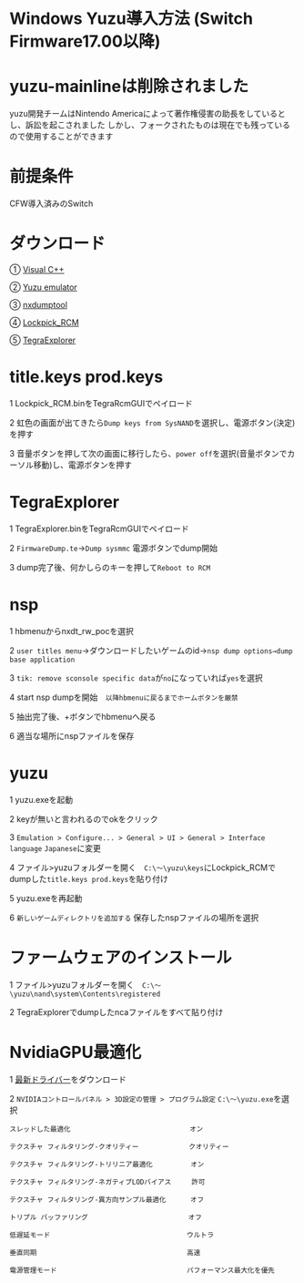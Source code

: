 # Windows Yuzu導入方法 (Switch Firmware17.00以降)
# yuzu-mainlineは削除されました
yuzu開発チームはNintendo Americaによって著作権侵害の助長をしているとし、訴訟を起こされました
しかし、フォークされたものは現在でも残っているので使用することができます
# 前提条件
CFW導入済みのSwitch

# ダウンロード
① [Visual C++](https://learn.microsoft.com/ja-JP/cpp/windows/latest-supported-vc-redist?view=msvc-170#:~:text=https%3A//aka.ms/vs/17/release/vc_redist.x64.exe)

② [Yuzu emulator](https://yuzu-emu.org/downloads/)

③ [nxdumptool](https://github.com/DarkMatterCore/nxdumptool/releases/tag/rewrite-prerelease)

④ [Lockpick_RCM](https://vps.suchmeme.nl/git/mudkip/Lockpick_RCM/releases)

⑤ [TegraExplorer](https://github.com/suchmememanyskill/TegraExplorer/releases/latest)


# title.keys prod.keys
1 Lockpick_RCM.binをTegraRcmGUIでペイロード

2 虹色の画面が出てきたら`Dump keys from SysNAND`を選択し、電源ボタン(決定)を押す

3 音量ボタンを押して次の画面に移行したら、`power off`を選択(音量ボタンでカーソル移動)し、電源ボタンを押す

# TegraExplorer
1 TegraExplorer.binをTegraRcmGUIでペイロード

2 `FirmwareDump.te`→`Dump sysmmc` 電源ボタンでdump開始

3 dump完了後、何かしらのキーを押して`Reboot to RCM`

# nsp
1 hbmenuからnxdt_rw_pocを選択

2 `user titles menu`→ダウンロードしたいゲームのid→`nsp dump options→dump base application`

3 `tik: remove sconsole specific data`が`no`になっていれば`yes`を選択

4 start nsp dumpを開始　`以降hbmenuに戻るまでホームボタンを厳禁`

5 抽出完了後、+ボタンでhbmenuへ戻る

6 適当な場所にnspファイルを保存

# yuzu
1 yuzu.exeを起動

2 keyが無いと言われるのでokをクリック

3 `Emulation > Configure... > General > UI > General > Interface language` `Japanese`に変更

4 ファイル>yuzuフォルダーを開く　`C:\～\yuzu\keys`にLockpick_RCMでdumpした`title.keys prod.keys`を貼り付け

5 yuzu.exeを再起動

6 `新しいゲームディレクトリを追加する` 保存したnspファイルの場所を選択

# ファームウェアのインストール 
1 ファイル>yuzuフォルダーを開く　`C:\～\yuzu\nand\system\Contents\registered`

2 TegraExplorerでdumpしたncaファイルをすべて貼り付け

# NvidiaGPU最適化
1 [最新ドライバー](https://www.nvidia.co.jp/Download/index.aspx?lang=jp)をダウンロード

2 `NVIDIAコントロールパネル > 3D設定の管理 > プログラム設定` `C:\～\yuzu.exe`を選択

```
スレッドした最適化　　　　　　　　　　　　  　　    オン
```
```
テクスチャ フィルタリング-クオリティー　　  　　  　クオリティー
```
```
テクスチャ フィルタリング-トリリニア最適化  　　    オン
```
```
テクスチャ フィルタリング-ネガティブLODバイアス     許可
```
```
テクスチャ フィルタリング-異方向サンプル最適化      オフ
```
```
トリプル バッファリング　　　　　　　　　　　　   　オフ
```
```
低遅延モード　　　　　　　　　　　　　　　　　　　  ウルトラ
```
```
垂直同期　　　　　　　　　　　　　　　　　　　　　  高速
```
```
電源管理モード　　　　　　　　　　　　　　　　　　  パフォーマンス最大化を優先
```

